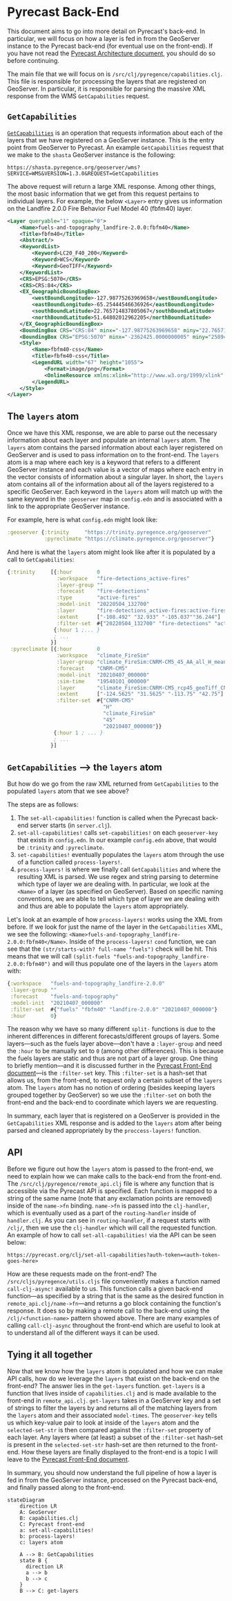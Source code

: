 # Pyrecast Back-End

This document aims to go into more detail on Pyrecast's back-end.
In particular, we will focus on how a layer is fed in from the GeoServer instance to the Pyrecast back-end (for eventual use on the front-end).
If you have not read the [Pyrecast Architecture document](./pyrecast-architecture.md), you should do so before continuing.

The main file that we will focus on is `/src/clj/pyregence/capabilities.clj`.
This file is responsible for processing the layers that are registered on GeoServer.
In particular, it is responsible for parsing the massive XML response from the WMS `GetCapabilities` request.

## `GetCapabilities`

[`GetCapabilities`](https://docs.geoserver.org/latest/en/user/services/wms/reference.html#getcapabilities) is an operation that requests information about each of the layers that we have registered on a GeoServer instance.
This is the entry point from GeoServer to Pyrecast.
An example `GetCapabilities` request that we make to the `shasta` GeoServer instance is the following:

```
https://shasta.pyregence.org/geoserver/wms?SERVICE=WMS&VERSION=1.3.0&REQUEST=GetCapabilities
```

The above request will return a large XML response.
Among other things, the most basic information that we get from this request pertains to individual layers.
For example, the below `<Layer>` entry gives us information on the Landfire 2.0.0 Fire Behavior Fuel Model 40 (fbfm40) layer.

```xml
<Layer queryable="1" opaque="0">
    <Name>fuels-and-topography_landfire-2.0.0:fbfm40</Name>
    <Title>fbfm40</Title>
    <Abstract/>
    <KeywordList>
        <Keyword>LC20_F40_200</Keyword>
        <Keyword>WCS</Keyword>
        <Keyword>GeoTIFF</Keyword>
    </KeywordList>
    <CRS>EPSG:5070</CRS>
    <CRS>CRS:84</CRS>
    <EX_GeographicBoundingBox>
        <westBoundLongitude>-127.98775263969658</westBoundLongitude>
        <eastBoundLongitude>-65.25444546636926</eastBoundLongitude>
        <southBoundLatitude>22.765714837805067</southBoundLatitude>
        <northBoundLatitude>51.64802012962205</northBoundLatitude>
    </EX_GeographicBoundingBox>
    <BoundingBox CRS="CRS:84" minx="-127.98775263969658" miny="22.765714837805067" maxx="-65.25444546636926" maxy="51.64802012962205"/>
    <BoundingBox CRS="EPSG:5070" minx="-2362425.0000000005" miny="258945.0" maxx="2263814.9999999995" maxy="3177435.0"/>
    <Style>
        <Name>fbfm40-css</Name>
        <Title>fbfm40-css</Title>
        <LegendURL width="67" height="1055">
            <Format>image/png</Format>
            <OnlineResource xmlns:xlink="http://www.w3.org/1999/xlink" xlink:type="simple" xlink:href="https://shasta.pyregence.org/geoserver/ows?service=WMS&amp;request=GetLegendGraphic&amp;format=image%2Fpng&amp;width=20&amp;height=20&amp;layer=fuels-and-topography_landfire-2.0.0%3Afbfm40"/>
        </LegendURL>
    </Style>
</Layer>
```

## The `layers` atom

Once we have this XML response, we are able to parse out the necessary information about each layer and populate an internal `layers` atom.
The `layers` atom contains the parsed information about each layer registered on GeoServer and is used to pass information on to the front-end.
The `layers` atom is a map where each key is a keyword that refers to a different GeoServer instance and each value is a vector of maps where each entry in the vector consists of information about a singular layer.
In short, the `layers` atom contains all of the information about all of the layers registered to a specific GeoServer.
Each keyword in the `layers` atom will match up with the same keyword in the `:geoserver` map in `config.edn` and is associated with a link to the appropriate GeoServer instance.

For example, here is what `config.edn` might look like:

```clojure
:geoserver {:trinity     "https://trinity.pyregence.org/geoserver"
            :pyreclimate "https://climate.pyregence.org/geoserver"}
```

And here is what the `layers` atom might look like after it is populated by a call to `GetCapabilities`:

```clojure
{:trinity     [{:hour        0
                :workspace   "fire-detections_active-fires"
                :layer-group ""
                :forecast    "fire-detections"
                :type        "active-fires"
                :model-init  "20220504_132700"
                :layer       "fire-detections_active-fires:active-fires_20220504_132700"
                :extent      ["-108.492" "32.933" "-105.037""36.244"]
                :filter-set  #{"20220504_132700" "fire-detections" "active-fires"}}
               {:hour 1 ;... }
               ; ...
              }]
 :pyreclimate [{:hour        0
                :workspace   "climate_FireSim"
                :layer-group "climate_FireSim:CNRM-CM5_45_AA_all_H_mean"
                :forecast    "CNRM-CM5"
                :model-init  "20210407_000000"
                :sim-time    "19540101_000000"
                :layer       "climate_FireSim:CNRM-CM5_rcp45_geoTiff_CNRM-CM5_45_AA_all_H_mean_1954",
                :extent      ["-124.5625" "31.5625" "-113.75" "42.75"]
                :filter-set  #{"CNRM-CM5"
                               "H"
                               "climate_FireSim"
                               "45"
                               "20210407_000000"}}
               {:hour 1 ; ... }
               ; ...
              }]
```

## `GetCapabilities` --> the `layers` atom

But how do we go from the raw XML returned from `GetCapabilities` to the populated `layers` atom that we see above?

The steps are as follows:

1. The `set-all-capabilities!` function is called when the Pyrecast back-end server starts (in `server.clj`).
2. `set-all-capabilities!` calls `set-capabilities!` on each `geoserver-key` that exists in `config.edn`.
   In our example `config.edn` above, that would be `:trinity` and `:pyreclimate`.
3. `set-capabilities!` eventually populates the `layers` atom through the use of a function called `process-layers!`.
4. `process-layers!` is where we finally call `GetCapabilities` and where the resulting XML is parsed.
   We use regex and string parsing to determine which type of layer we are dealing with.
   In particular, we look at the `<Name>` of a layer (as specified on GeoServer).
   Based on specific naming conventions, we are able to tell which type of layer we are dealing with and thus are able to populate the `layers` atom appropriately.

Let's look at an example of how `process-layers!` works using the XML from before.
If we look for just the name of the layer in the `GetCapabilities` XML, we see the following: `<Name>fuels-and-topography_landfire-2.0.0:fbfm40</Name>`.
Inside of the `process-layers!` `cond` function, we can see that the `(str/starts-with? full-name "fuels")` check will be hit.
This means that we will call `(split-fuels "fuels-and-topography_landfire-2.0.0:fbfm40")` and will thus populate one of the layers in the `layers` atom with:

```clojure
{:workspace   "fuels-and-topography_landfire-2.0.0"
 :layer-group ""
 :forecast    "fuels-and-topography"
 :model-init  "20210407_000000"
 :filter-set  #{"fuels" "fbfm40" "landfire-2.0.0" "20210407_000000"}
 :hour        0}
```

The reason why we have so many different `split-` functions is due to the inherent differences in different forecasts/different groups of layers.
Some layers—such as the fuels layer above—don't have a `:layer-group` and need the `:hour` to be manually set to `0` (among other differences).
This is because the fuels layers are static and thus are not part of a layer group.
One thing to briefly mention—and it is discussed further in the [Pyrecast Front-End document](./pyrecast-front-end.md)—is the `:filter-set` key.
This `:filter-set` is a hash-set that allows us, from the front-end, to request only a certain subset of the `layers` atom.
The `layers` atom has no notion of ordering (besides keeping layers grouped together by GeoServer) so we use the `:filter-set` on both the front-end and the back-end to coordinate which layers we are requesting.

In summary, each layer that is registered on a GeoServer is provided in the `GetCapabilities` XML response and is added to the `layers` atom after being parsed and cleaned appropriately by the `proccess-layers!` function.

## API

Before we figure out how the `layers` atom is passed to the front-end, we need to explain how we can make calls to the back-end from the front-end.
The `/src/clj/pyregence/remote_api.clj` file is where any function that is accessible via the Pyrecast API is specified.
Each function is mapped to a string of the same name (note that any exclamation points are removed) inside of the `name->fn` binding.
`name->fn` is passed into the `clj-handler`, which is eventually used as a part of the `routing-handler` inside of `handler.clj`.
As you can see in `routing-handler`, if a request starts with `/clj/`, then we use the `clj-handler` which will call the requested function.
An example of how to call `set-all-capabilities!` via the API can be seen below:

```
https://pyrecast.org/clj/set-all-capabilities?auth-token=<auth-token-goes-here>
```

How are these requests made on the front-end?
The `/src/cljs/pyregence/utils.cljs` file conveniently makes a function named `call-clj-async!` available to us.
This function calls a given back-end function—as specified by a string that is the same as the desired function in `remote_api.clj/name->fn`—and returns a go block containing the function's response.
It does so by making a remote call to the back-end using the `/clj/<function-name>` pattern showed above.
There are many examples of calling `call-clj-async` throughout the front-end which are useful to look at to understand all of the different ways it can be used.

## Tying it all together

Now that we know how the `layers` atom is populated and how we can make API calls, how do we leverage the `layers` that exist on the back-end on the front-end?
The answer lies in the `get-layers` function.
`get-layers` is a function that lives inside of `capabilities.clj` and is made available to the front-end in `remote_api.clj`.
`get-layers` takes in a GeoServer key and a set of strings to filter the layers by and returns all of the matching layers from the `layers` atom and their associated `model-times`.
The `geoserver-key` tells us which key-value pair to look at inside of the `layers` atom and the `selected-set-str` is then compared against the `:filter-set` property of each layer.
Any layers where (at least) a subset of the `:filter-set` hash-set is present in the `selected-set-str` hash-set are then returned to the front-end.
How these layers are finally displayed to the front-end is a topic I will leave to the [Pyrecast Front-End document](./pyrecast-front-end.md).

In summary, you should now understand the full pipeline of how a layer is fed in from the GeoServer instance, processed on the Pyrecast back-end, and finally passed along to the front-end.

```mermaid
stateDiagram
    direction LR
    A: GeoServer
    B: capabilities.clj
    C: Pyrecast front-end
    a: set-all-capabilities!
    b: process-layers!
    c: layers atom

    A --> B: GetCapabilities
    state B {
      direction LR
      a --> b
      b --> c
    }
    B --> C: get-layers
```
